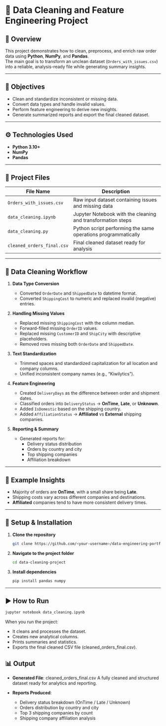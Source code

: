 # 🧹 Data Cleaning and Feature Engineering Project

## 📘 Overview
This project demonstrates how to clean, preprocess, and enrich raw order data using **Python**, **NumPy**, and **Pandas**.  
The main goal is to transform an unclean dataset (`Orders_with_issues.csv`) into a reliable, analysis-ready file while generating summary insights.

---

## 🧠 Objectives
- Clean and standardize inconsistent or missing data.
- Convert data types and handle invalid values.
- Perform feature engineering to derive new insights.
- Generate summarized reports and export the final cleaned dataset.

---

## ⚙️ Technologies Used
- **Python 3.10+**
- **NumPy**
- **Pandas**

---

## 📂 Project Files
| File Name | Description |
|------------|-------------|
| `Orders_with_issues.csv` | Raw input dataset containing issues and missing data |
| `data_cleaning.ipynb` | Jupyter Notebook with the cleaning and transformation steps |
| `data_cleaning.py` | Python script performing the same operations programmatically |
| `cleaned_orders_final.csv` | Final cleaned dataset ready for analysis |

---

## 🧩 Data Cleaning Workflow

1. **Data Type Conversion**
   - Converted `OrderDate` and `ShippedDate` to datetime format.
   - Converted `ShippingCost` to numeric and replaced invalid (negative) entries.

2. **Handling Missing Values**
   - Replaced missing `ShippingCost` with the column median.
   - Forward-filled missing `OrderID` values.
   - Replaced missing `CustomerID` and `ShipCity` with descriptive placeholders.
   - Removed rows missing both `OrderDate` and `ShippedDate`.

3. **Text Standardization**
   - Trimmed spaces and standardized capitalization for all location and company columns.
   - Unified inconsistent company names (e.g., “Kiwilytics”).

4. **Feature Engineering**
   - Created `DeliveryDays` as the difference between order and shipment dates.
   - Classified orders into `DeliveryStatus` → **OnTime**, **Late**, or **Unknown**.
   - Added `IsDomestic` based on the shipping country.
   - Added `AffiliationStatus` → **Affiliated** vs **External** shipping companies.

5. **Reporting & Summary**
   - Generated reports for:
     - Delivery status distribution
     - Orders by country and city
     - Top shipping companies
     - Affiliation breakdown

---

## 🧾 Example Insights
- Majority of orders are **OnTime**, with a small share being **Late**.
- Shipping costs vary across different companies and destinations.
- **Affiliated** companies tend to have more consistent delivery times.

---

## 🧱 Setup & Installation

1. **Clone the repository**
   ```bash
   git clone https://github.com/<your-username>/data-engineering-portfolio.git
   
2. **Navigate to the project folder**
   ```bash
   cd data-cleaning-project

3. **Install dependencies**
   ```bash
   pip install pandas numpy

---

## ▶️ How to Run
```bash
jupyter notebook data_cleaning.ipynb
```
When you run the project:
  - It cleans and processes the dataset.
  - Creates new analytical columns.
  - Prints summaries and statistics.
  - Exports the final cleaned CSV file (cleaned_orders_final.csv).

## 📊 Output

- **Generated File**: cleaned_orders_final.csv
     A fully cleaned and structured dataset ready for analytics and reporting.

- **Reports Produced**:
  - Delivery status breakdown (OnTime / Late / Unknown)
  - Orders distribution by country and city
  - Top 3 shipping companies by count
  - Shipping company affiliation analysis




